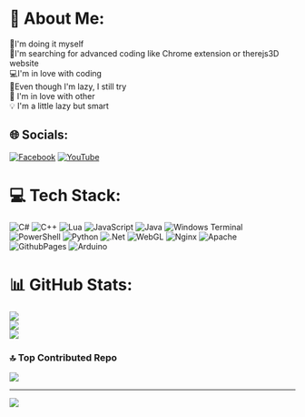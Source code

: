 # 💫 About Me:
🔭I'm doing it myself <br>🔎I'm searching for advanced coding like Chrome extension or therejs3D website<br>💻I'm in love with coding<br>📖Even though I'm lazy, I still try<br>💟  I'm in love with other<br>💡 I'm a little lazy but smart<br>


## 🌐 Socials:
[![Facebook](https://img.shields.io/badge/Facebook-%231877F2.svg?logo=Facebook&logoColor=white)](https://facebook.com/maitrungkhai) [![YouTube](https://img.shields.io/badge/YouTube-%23FF0000.svg?logo=YouTube&logoColor=white)](https://youtube.com/@@HDPMT) 

# 💻 Tech Stack:
![C#](https://img.shields.io/badge/c%23-%23239120.svg?style=for-the-badge&logo=csharp&logoColor=white) ![C++](https://img.shields.io/badge/c++-%2300599C.svg?style=for-the-badge&logo=c%2B%2B&logoColor=white) ![Lua](https://img.shields.io/badge/lua-%232C2D72.svg?style=for-the-badge&logo=lua&logoColor=white) ![JavaScript](https://img.shields.io/badge/javascript-%23323330.svg?style=for-the-badge&logo=javascript&logoColor=%23F7DF1E) ![Java](https://img.shields.io/badge/java-%23ED8B00.svg?style=for-the-badge&logo=openjdk&logoColor=white) ![Windows Terminal](https://img.shields.io/badge/Windows%20Terminal-%234D4D4D.svg?style=for-the-badge&logo=windows-terminal&logoColor=white) ![PowerShell](https://img.shields.io/badge/PowerShell-%235391FE.svg?style=for-the-badge&logo=powershell&logoColor=white) ![Python](https://img.shields.io/badge/python-3670A0?style=for-the-badge&logo=python&logoColor=ffdd54) ![.Net](https://img.shields.io/badge/.NET-5C2D91?style=for-the-badge&logo=.net&logoColor=white) ![WebGL](https://img.shields.io/badge/WebGL-990000?logo=webgl&logoColor=white&style=for-the-badge) ![Nginx](https://img.shields.io/badge/nginx-%23009639.svg?style=for-the-badge&logo=nginx&logoColor=white) ![Apache](https://img.shields.io/badge/apache-%23D42029.svg?style=for-the-badge&logo=apache&logoColor=white) ![GithubPages](https://img.shields.io/badge/github%20pages-121013?style=for-the-badge&logo=github&logoColor=white) ![Arduino](https://img.shields.io/badge/-Arduino-00979D?style=for-the-badge&logo=Arduino&logoColor=white)
# 📊 GitHub Stats:
![](https://github-readme-stats.vercel.app/api?username=MTkhai&theme=radical&hide_border=false&include_all_commits=false&count_private=false)<br/>
![](https://github-readme-streak-stats.herokuapp.com/?user=MTkhai&theme=radical&hide_border=false)<br/>
![](https://github-readme-stats.vercel.app/api/top-langs/?username=MTkhai&theme=radical&hide_border=false&include_all_commits=false&count_private=false&layout=compact)

### 🔝 Top Contributed Repo
![](https://github-contributor-stats.vercel.app/api?username=MTkhai&limit=5&theme=radical&combine_all_yearly_contributions=true)

---
[![](https://visitcount.itsvg.in/api?id=MTkhai&icon=10&color=5)](https://visitcount.itsvg.in)

<!-- Proudly created with GPRM ( https://gprm.itsvg.in ) -->
